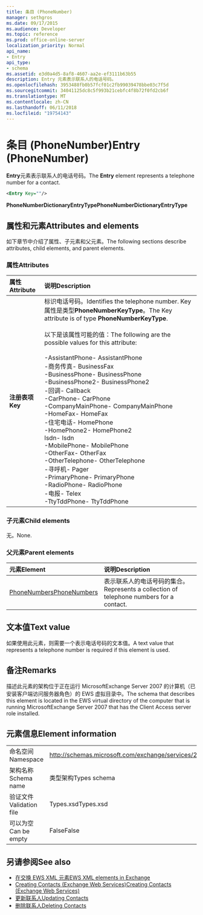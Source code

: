 ```yaml
---
title: 条目 (PhoneNumber)
manager: sethgros
ms.date: 09/17/2015
ms.audience: Developer
ms.topic: reference
ms.prod: office-online-server
localization_priority: Normal
api_name:
- Entry
api_type:
- schema
ms.assetid: e3d0a4d5-8af8-4607-aa2e-ef3111b63b55
description: Entry 元素表示联系人的电话号码。
ms.openlocfilehash: 3953488fb0b57fcf01c2fb99039478bbe03c7f5d
ms.sourcegitcommit: 34041125dc8c5f993b21cebfc4f8b72f0fd2cb6f
ms.translationtype: MT
ms.contentlocale: zh-CN
ms.lasthandoff: 06/11/2018
ms.locfileid: "19754143"
---
```

# <a name="entry-phonenumber"></a><span data-ttu-id="850ae-103">条目 (PhoneNumber)</span><span class="sxs-lookup"><span data-stu-id="850ae-103">Entry (PhoneNumber)</span></span>

<span data-ttu-id="850ae-104">**Entry**元素表示联系人的电话号码。</span><span class="sxs-lookup"><span data-stu-id="850ae-104">The **Entry** element represents a telephone number for a contact.</span></span> 
  
```xml
<Entry Key=""/>
```

 <span data-ttu-id="850ae-105">**PhoneNumberDictionaryEntryType**</span><span class="sxs-lookup"><span data-stu-id="850ae-105">**PhoneNumberDictionaryEntryType**</span></span>
## <a name="attributes-and-elements"></a><span data-ttu-id="850ae-106">属性和元素</span><span class="sxs-lookup"><span data-stu-id="850ae-106">Attributes and elements</span></span>

<span data-ttu-id="850ae-107">如下章节中介绍了属性、子元素和父元素。</span><span class="sxs-lookup"><span data-stu-id="850ae-107">The following sections describe attributes, child elements, and parent elements.</span></span>
  
### <a name="attributes"></a><span data-ttu-id="850ae-108">属性</span><span class="sxs-lookup"><span data-stu-id="850ae-108">Attributes</span></span>

|<span data-ttu-id="850ae-109">**属性**</span><span class="sxs-lookup"><span data-stu-id="850ae-109">**Attribute**</span></span>|<span data-ttu-id="850ae-110">**说明**</span><span class="sxs-lookup"><span data-stu-id="850ae-110">**Description**</span></span>|
|:-----|:-----|
|<span data-ttu-id="850ae-111">**注册表项**</span><span class="sxs-lookup"><span data-stu-id="850ae-111">**Key**</span></span> <br/> | <span data-ttu-id="850ae-112">标识电话号码。</span><span class="sxs-lookup"><span data-stu-id="850ae-112">Identifies the telephone number.</span></span> <span data-ttu-id="850ae-113">Key 属性是类型**PhoneNumberKeyType**。</span><span class="sxs-lookup"><span data-stu-id="850ae-113">The Key attribute is of type **PhoneNumberKeyType**.</span></span><br/><br/> <span data-ttu-id="850ae-114">以下是该属性可能的值：</span><span class="sxs-lookup"><span data-stu-id="850ae-114">The following are the possible values for this attribute:</span></span><br/><br/><span data-ttu-id="850ae-115">-AssistantPhone</span><span class="sxs-lookup"><span data-stu-id="850ae-115">-  AssistantPhone</span></span>  <br/><span data-ttu-id="850ae-116">-商务传真</span><span class="sxs-lookup"><span data-stu-id="850ae-116">-  BusinessFax</span></span>  <br/><span data-ttu-id="850ae-117">-BusinessPhone</span><span class="sxs-lookup"><span data-stu-id="850ae-117">-  BusinessPhone</span></span>  <br/><span data-ttu-id="850ae-118">-BusinessPhone2</span><span class="sxs-lookup"><span data-stu-id="850ae-118">-  BusinessPhone2</span></span>  <br/><span data-ttu-id="850ae-119">-回调</span><span class="sxs-lookup"><span data-stu-id="850ae-119">-  Callback</span></span>  <br/><span data-ttu-id="850ae-120">-CarPhone</span><span class="sxs-lookup"><span data-stu-id="850ae-120">-  CarPhone</span></span>  <br/><span data-ttu-id="850ae-121">-CompanyMainPhone</span><span class="sxs-lookup"><span data-stu-id="850ae-121">-  CompanyMainPhone</span></span>  <br/><span data-ttu-id="850ae-122">-HomeFax</span><span class="sxs-lookup"><span data-stu-id="850ae-122">-  HomeFax</span></span>  <br/><span data-ttu-id="850ae-123">-住宅电话</span><span class="sxs-lookup"><span data-stu-id="850ae-123">-  HomePhone</span></span>  <br/><span data-ttu-id="850ae-124">-HomePhone2</span><span class="sxs-lookup"><span data-stu-id="850ae-124">-  HomePhone2</span></span>  <br/><span data-ttu-id="850ae-125">Isdn</span><span class="sxs-lookup"><span data-stu-id="850ae-125">-  Isdn</span></span>  <br/><span data-ttu-id="850ae-126">-MobilePhone</span><span class="sxs-lookup"><span data-stu-id="850ae-126">-  MobilePhone</span></span>  <br/><span data-ttu-id="850ae-127">-OtherFax</span><span class="sxs-lookup"><span data-stu-id="850ae-127">-  OtherFax</span></span>  <br/><span data-ttu-id="850ae-128">-OtherTelephone</span><span class="sxs-lookup"><span data-stu-id="850ae-128">-  OtherTelephone</span></span>  <br/><span data-ttu-id="850ae-129">-寻呼机</span><span class="sxs-lookup"><span data-stu-id="850ae-129">-  Pager</span></span>  <br/><span data-ttu-id="850ae-130">-PrimaryPhone</span><span class="sxs-lookup"><span data-stu-id="850ae-130">-  PrimaryPhone</span></span>  <br/><span data-ttu-id="850ae-131">-RadioPhone</span><span class="sxs-lookup"><span data-stu-id="850ae-131">-  RadioPhone</span></span>  <br/><span data-ttu-id="850ae-132">-电报</span><span class="sxs-lookup"><span data-stu-id="850ae-132">-  Telex</span></span>  <br/><span data-ttu-id="850ae-133">-TtyTddPhone</span><span class="sxs-lookup"><span data-stu-id="850ae-133">-  TtyTddPhone</span></span>  <br/> |
   
### <a name="child-elements"></a><span data-ttu-id="850ae-134">子元素</span><span class="sxs-lookup"><span data-stu-id="850ae-134">Child elements</span></span>

<span data-ttu-id="850ae-135">无。</span><span class="sxs-lookup"><span data-stu-id="850ae-135">None.</span></span>
  
### <a name="parent-elements"></a><span data-ttu-id="850ae-136">父元素</span><span class="sxs-lookup"><span data-stu-id="850ae-136">Parent elements</span></span>

|<span data-ttu-id="850ae-137">**元素**</span><span class="sxs-lookup"><span data-stu-id="850ae-137">**Element**</span></span>|<span data-ttu-id="850ae-138">**说明**</span><span class="sxs-lookup"><span data-stu-id="850ae-138">**Description**</span></span>|
|:-----|:-----|
|[<span data-ttu-id="850ae-139">PhoneNumbers</span><span class="sxs-lookup"><span data-stu-id="850ae-139">PhoneNumbers</span></span>](phonenumbers.md) <br/> |<span data-ttu-id="850ae-140">表示联系人的电话号码的集合。</span><span class="sxs-lookup"><span data-stu-id="850ae-140">Represents a collection of telephone numbers for a contact.</span></span>  <br/> |
   
## <a name="text-value"></a><span data-ttu-id="850ae-141">文本值</span><span class="sxs-lookup"><span data-stu-id="850ae-141">Text value</span></span>

<span data-ttu-id="850ae-142">如果使用此元素，则需要一个表示电话号码的文本值。</span><span class="sxs-lookup"><span data-stu-id="850ae-142">A text value that represents a telephone number is required if this element is used.</span></span>
  
## <a name="remarks"></a><span data-ttu-id="850ae-143">备注</span><span class="sxs-lookup"><span data-stu-id="850ae-143">Remarks</span></span>

<span data-ttu-id="850ae-144">描述此元素的架构位于正在运行 MicrosoftExchange Server 2007 的计算机（已安装客户端访问服务器角色）的 EWS 虚拟目录中。</span><span class="sxs-lookup"><span data-stu-id="850ae-144">The schema that describes this element is located in the EWS virtual directory of the computer that is running MicrosoftExchange Server 2007 that has the Client Access server role installed.</span></span>
  
## <a name="element-information"></a><span data-ttu-id="850ae-145">元素信息</span><span class="sxs-lookup"><span data-stu-id="850ae-145">Element information</span></span>

|||
|:-----|:-----|
|<span data-ttu-id="850ae-146">命名空间</span><span class="sxs-lookup"><span data-stu-id="850ae-146">Namespace</span></span>  <br/> |http://schemas.microsoft.com/exchange/services/2006/types  <br/> |
|<span data-ttu-id="850ae-147">架构名称</span><span class="sxs-lookup"><span data-stu-id="850ae-147">Schema name</span></span>  <br/> |<span data-ttu-id="850ae-148">类型架构</span><span class="sxs-lookup"><span data-stu-id="850ae-148">Types schema</span></span>  <br/> |
|<span data-ttu-id="850ae-149">验证文件</span><span class="sxs-lookup"><span data-stu-id="850ae-149">Validation file</span></span>  <br/> |<span data-ttu-id="850ae-150">Types.xsd</span><span class="sxs-lookup"><span data-stu-id="850ae-150">Types.xsd</span></span>  <br/> |
|<span data-ttu-id="850ae-151">可以为空</span><span class="sxs-lookup"><span data-stu-id="850ae-151">Can be empty</span></span>  <br/> |<span data-ttu-id="850ae-152">False</span><span class="sxs-lookup"><span data-stu-id="850ae-152">False</span></span>  <br/> |
   
## <a name="see-also"></a><span data-ttu-id="850ae-153">另请参阅</span><span class="sxs-lookup"><span data-stu-id="850ae-153">See also</span></span>

- [<span data-ttu-id="850ae-154">在交换 EWS XML 元素</span><span class="sxs-lookup"><span data-stu-id="850ae-154">EWS XML elements in Exchange</span></span>](ews-xml-elements-in-exchange.md)
- [<span data-ttu-id="850ae-155">Creating Contacts (Exchange Web Services)</span><span class="sxs-lookup"><span data-stu-id="850ae-155">Creating Contacts (Exchange Web Services)</span></span>](http://msdn.microsoft.com/library/4845917e-70d1-481c-bbd7-011ec6571789%28Office.15%29.aspx) 
- [<span data-ttu-id="850ae-156">更新联系人</span><span class="sxs-lookup"><span data-stu-id="850ae-156">Updating Contacts</span></span>](http://msdn.microsoft.com/library/9a865953-b94a-4229-b632-2dee433314be%28Office.15%29.aspx)  
- [<span data-ttu-id="850ae-157">删除联系人</span><span class="sxs-lookup"><span data-stu-id="850ae-157">Deleting Contacts</span></span>](http://msdn.microsoft.com/library/fcc3dc84-cd3e-455e-a1a7-ae6921c9b588%28Office.15%29.aspx)

